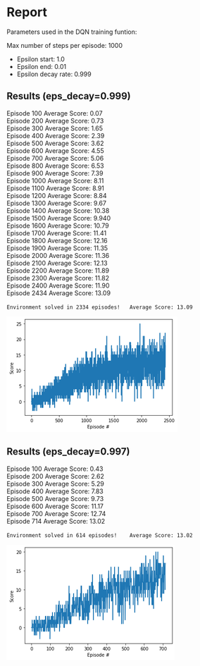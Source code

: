 # Report

Parameters used in the DQN training funtion:

Max number of steps per episode: 1000
* Epsilon start: 1.0
* Epsilon end: 0.01
* Epsilon decay rate: 0.999

## Results (eps_decay=0.999)

Episode 100	Average Score: 0.07  
Episode 200	Average Score: 0.73  
Episode 300	Average Score: 1.65  
Episode 400	Average Score: 2.39  
Episode 500	Average Score: 3.62  
Episode 600	Average Score: 4.55  
Episode 700	Average Score: 5.06  
Episode 800	Average Score: 6.53  
Episode 900	Average Score: 7.39  
Episode 1000	Average Score: 8.11  
Episode 1100	Average Score: 8.91  
Episode 1200	Average Score: 8.84  
Episode 1300	Average Score: 9.67  
Episode 1400	Average Score: 10.38  
Episode 1500	Average Score: 9.940  
Episode 1600	Average Score: 10.79  
Episode 1700	Average Score: 11.41  
Episode 1800	Average Score: 12.16  
Episode 1900	Average Score: 11.35  
Episode 2000	Average Score: 11.36  
Episode 2100	Average Score: 12.13  
Episode 2200	Average Score: 11.89  
Episode 2300	Average Score: 11.82  
Episode 2400	Average Score: 11.90  
Episode 2434	Average Score: 13.09

`Environment solved in 2334 episodes!	Average Score: 13.09`

![0999](images/results_0999.png)

## Results (eps_decay=0.997)

Episode 100	Average Score: 0.43\
Episode 200	Average Score: 2.62\
Episode 300	Average Score: 5.29\
Episode 400	Average Score: 7.83\
Episode 500	Average Score: 9.73\
Episode 600	Average Score: 11.17\
Episode 700	Average Score: 12.74\
Episode 714	Average Score: 13.02

`Environment solved in 614 episodes!	Average Score: 13.02`

![0997](images/results_0997.png)
